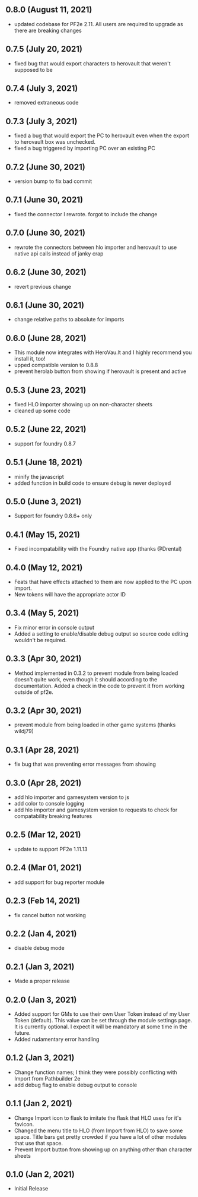 ## 0.8.0 (August 11, 2021)

* updated codebase for PF2e 2.11. All users are required to upgrade as there are breaking changes

## 0.7.5 (July 20, 2021)

* fixed bug that would export characters to herovault that weren't supposed to be

## 0.7.4 (July 3, 2021)

* removed extraneous code

## 0.7.3 (July 3, 2021)

* fixed a bug that would export the PC to herovault even when the export to herovault box was unchecked.
* fixed a bug triggered by importing PC over an existing PC

## 0.7.2 (June 30, 2021)

* version bump to fix bad commit

## 0.7.1 (June 30, 2021)

* fixed the connector I rewrote. forgot to include the change 

## 0.7.0 (June 30, 2021)

* rewrote the connectors between hlo importer and herovault to use native api calls instead of janky crap

## 0.6.2 (June 30, 2021)

* revert previous change

## 0.6.1 (June 30, 2021)

* change relative paths to absolute for imports

## 0.6.0 (June 28, 2021)

* This module now integrates with HeroVau.lt and I highly recommend you install it, too!
* upped compatible version to 0.8.8
* prevent herolab button from showing if herovault is present and active

## 0.5.3 (June 23, 2021)

* fixed HLO importer showing up on non-character sheets
* cleaned up some code

## 0.5.2 (June 22, 2021)

* support for foundry 0.8.7

## 0.5.1 (June 18, 2021)

* minify the javascript
* added function in build code to ensure debug is never deployed

## 0.5.0 (June 3, 2021)

* Support for foundry 0.8.6+ only

## 0.4.1 (May 15, 2021)

* Fixed incompatability with the Foundry native app (thanks @Drental)

## 0.4.0 (May 12, 2021)

* Feats that have effects attached to them are now applied to the PC upon import.
* New tokens will have the appropriate actor ID

## 0.3.4 (May 5, 2021)

* Fix minor error in console output
* Added a setting to enable/disable debug output so source code editing wouldn't be required.

## 0.3.3 (Apr 30, 2021)

* Method implemented in 0.3.2 to prevent module from being loaded doesn't quite work, even though it should according to the documentation. Added a check in the code to prevent it from working outside of pf2e.

## 0.3.2 (Apr 30, 2021)

* prevent module from being loaded in other game systems (thanks wildj79)

## 0.3.1 (Apr 28, 2021)

* fix bug that was preventing error messages from showing

## 0.3.0 (Apr 28, 2021)

* add hlo importer and gamesystem version to js
* add color to console logging
* add hlo importer and gamesystem version to requests to check for compatability breaking features

## 0.2.5 (Mar 12, 2021)

* update to support PF2e 1.11.13

## 0.2.4 (Mar 01, 2021)

* add support for bug reporter module

## 0.2.3 (Feb 14, 2021)

* fix cancel button not working

## 0.2.2 (Jan 4, 2021)

* disable debug mode

## 0.2.1 (Jan 3, 2021)

* Made a proper release

## 0.2.0 (Jan 3, 2021)

* Added support for GMs to use their own User Token instead of my User Token (default). This value can be set through the module settings page. It is currently optional. I expect it will be mandatory at some time in the future.
* Added rudamentary error handling

## 0.1.2 (Jan 3, 2021)

* Change function names; I think they were possibly conflicting with Import from Pathbuilder 2e
* add debug flag to enable debug output to console

## 0.1.1 (Jan 2, 2021)

* Change Import icon to flask to imitate the flask that HLO uses for it's favicon. 
* Changed the menu title to HLO (from Import from HLO) to save some space. Title bars get pretty crowded if you have a lot of other modules that use that space.
* Prevent Import button from showing up on anything other than character sheets

## 0.1.0 (Jan 2, 2021)

* Initial Release

